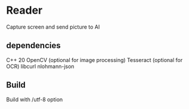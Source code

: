 # Reader

Capture screen and send picture to AI

## dependencies

C++ 20
OpenCV (optional for image processing)
Tesseract (optional for OCR)
libcurl
nlohmann-json

## Build

Build with /utf-8 option
